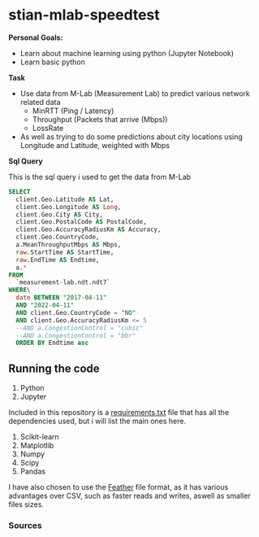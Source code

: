 # stian-mlab-speedtest 




**Personal Goals:**
  * Learn about machine learning using python (Jupyter Notebook)
  * Learn basic python
  

**Task**
  - Use data from M-Lab (Measurement Lab) to predict various network related data
    * MinRTT (Ping / Latency)
    * Throughput (Packets that arrive (Mbps))
    * LossRate
  - As well as trying to do some predictions about city locations using Longitude and Latitude, weighted with Mbps



**Sql Query**

This is the sql query i used to get the data from M-Lab

```sql
SELECT
  client.Geo.Latitude AS Lat,
  client.Geo.Longitude AS Long, 
  client.Geo.City AS City,
  client.Geo.PostalCode AS PostalCode,
  client.Geo.AccuracyRadiusKm AS Accuracy,
  client.Geo.CountryCode, 
  a.MeanThroughputMbps AS Mbps,
  raw.StartTime AS StartTime,
  raw.EndTime AS Endtime,
  a.*
FROM
  `measurement-lab.ndt.ndt7`
WHERE\
  date BETWEEN "2017-04-11"
  AND "2022-04-11"
  AND client.Geo.CountryCode = "NO"
  AND client.Geo.AccuracyRadiusKm <= 5
  --AND a.CongestionControl = "cubic"
  --AND a.CongestionControl = "bbr"
  ORDER BY Endtime asc 
```


## Running the code

1. Python
2. Jupyter

Included in this repository is a [requirements.txt](https://github.com/Stisor/5974-22H-Spesialpensum/blob/main/requirements.txt) file that has all the dependencies used, but i will list the main ones here.

1. Scikit-learn
2. Matplotlib
3. Numpy
4. Scipy
5. Pandas


I have also chosen to use the [Feather](https://arrow.apache.org/docs/python/feather.html) file format, as it has various advantages over CSV, such as faster reads and writes, aswell as smaller files sizes.



### Sources

[^1]: Aurelien A. (2019) Hands-on Machine Learing with Scikit-Learn, Keras and TensorFlow. O’Reilly 
Media, 2. edition

[^2]: Mueller Andreas C. (2016) Introduction to Machine Learning with Python. O’Reilly Media, 4. 
edition

